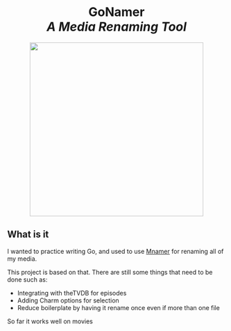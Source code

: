 <h1 align="center">
  GoNamer
  <br>
  <i>A Media Renaming Tool</i>
</h1>

<p align="center">
  <img src="https://raw.githubusercontent.com/catppuccin/catppuccin/main/assets/palette/macchiato.png" width="400" />
</p>

## What is it

I wanted to practice writing Go, and used to use <a href="https://github.com/jkwill87/mnamer">Mnamer</a>
for renaming all of my media. 

This project is based on that. There are still some things
that need to be done such as:

* Integrating with theTVDB for episodes
* Adding Charm options for selection
* Reduce boilerplate by having it rename once even if more than one file

So far it works well on movies
